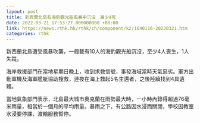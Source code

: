 ```yaml
---
layout: post
title: 新西蘭北島有海釣觀光船風暴中沉沒　最少4死
date: 2022-03-21 17:53:27.000000000 +08:00
link: https://news.rthk.hk/rthk/ch/component/k2/1640116-20220321.htm
categories: rthk
---
```


新西蘭北島遭受風暴吹襲，一艘載有10人的海釣觀光船沉沒，至少4人喪生，1人失蹤。

海岸救援部門在當地星期日晚上，收到求救信號，事發海域當時天氣惡劣。軍方出動軍機及海軍艦艇協助搜救，連夜在海上救起5名生還者，之後陸續找到4具遺體。

當地氣象部門表示，北島最大城市奧克蘭在雨勢最大時，一小時內錄得超過76毫米雨量，相當於一個月的平均雨量。暴雨之下，有公路因水浸而關閉，學校因教室水浸要停課，渡輪服務暫停。
